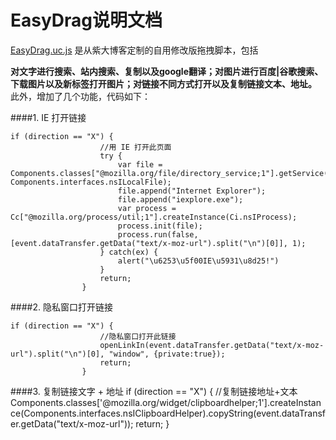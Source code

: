 EasyDrag说明文档
=====

[EasyDrag.uc.js](https://github.com/defpt/userChromeJs/blob/master/EasyDrag/EasyDrag.uc.js)  是从紫大博客定制的自用修改版拖拽脚本，包括

**对文字进行搜索、站内搜索、复制以及google翻译；对图片进行百度|谷歌搜索、下载图片以及新标签打开图片；对链接不同方式打开以及复制链接文本、地址。** 此外，增加了几个功能，代码如下：

####1. IE 打开链接

    if (direction == "X") {
                        //用 IE 打开此页面
                        try {
                            var file = Components.classes["@mozilla.org/file/directory_service;1"].getService(Components.interfaces.nsIProperties).get("ProgF", Components.interfaces.nsILocalFile);
                            file.append("Internet Explorer");
                            file.append("iexplore.exe");
                            var process = Cc["@mozilla.org/process/util;1"].createInstance(Ci.nsIProcess);
                            process.init(file);
                            process.run(false, [event.dataTransfer.getData("text/x-moz-url").split("\n")[0]], 1);
                        } catch(ex) {
                            alert("\u6253\u5f00IE\u5931\u8d25!")
                        }
                        return;
                    }

####2. 隐私窗口打开链接

    if (direction == "X") {
                        //隐私窗口打开此链接
                        openLinkIn(event.dataTransfer.getData("text/x-moz-url").split("\n")[0], "window", {private:true});
                        return;
                    }
    
####3. 复制链接文字 + 地址
    if (direction == "X") {
                        //复制链接地址+文本
                        Components.classes['@mozilla.org/widget/clipboardhelper;1'].createInstance(Components.interfaces.nsIClipboardHelper).copyString(event.dataTransfer.getData("text/x-moz-url"));
                        return;
                    }
    
